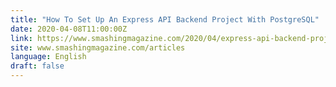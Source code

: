 ```yaml
---
title: "How To Set Up An Express API Backend Project With PostgreSQL"
date: 2020-04-08T11:00:00Z
link: https://www.smashingmagazine.com/2020/04/express-api-backend-project-postgresql/?utm_medium=RSS&utm_source=news.12bit.vn
site: www.smashingmagazine.com/articles
language: English
draft: false
---
```

